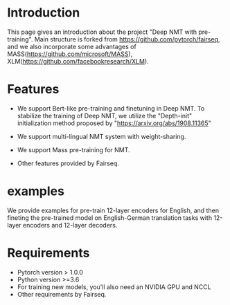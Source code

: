 # Introduction
 This page gives an introduction about the project "Deep NMT with pre-training".
 Main structure is forked from https://github.com/pytorch/fairseq, and we also incorporate some advantages of MASS(https://github.com/microsoft/MASS), XLM(https://github.com/facebookresearch/XLM).

# Features
 - We support Bert-like pre-training and finetuning in Deep NMT. To stabilize the training of Deep NMT, we utilize the "Depth-init" initialization method proposed by "https://arxiv.org/abs/1908.11365"

 - We support multi-lingual NMT system with weight-sharing.

 - We support Mass pre-training for NMT.

 - Other features provided by Fairseq.

# examples
  We provide examples for pre-train 12-layer encoders for English, and then fineting the pre-trained model on English-German translation tasks with 12-layer encoders and 12-layer decoders.

# Requirements
  * Pytorch version > 1.0.0
  * Python version >=3.6
  * For training new models, you'll also need an NVIDIA GPU and NCCL
  * Other requirements by Fairseq. 

